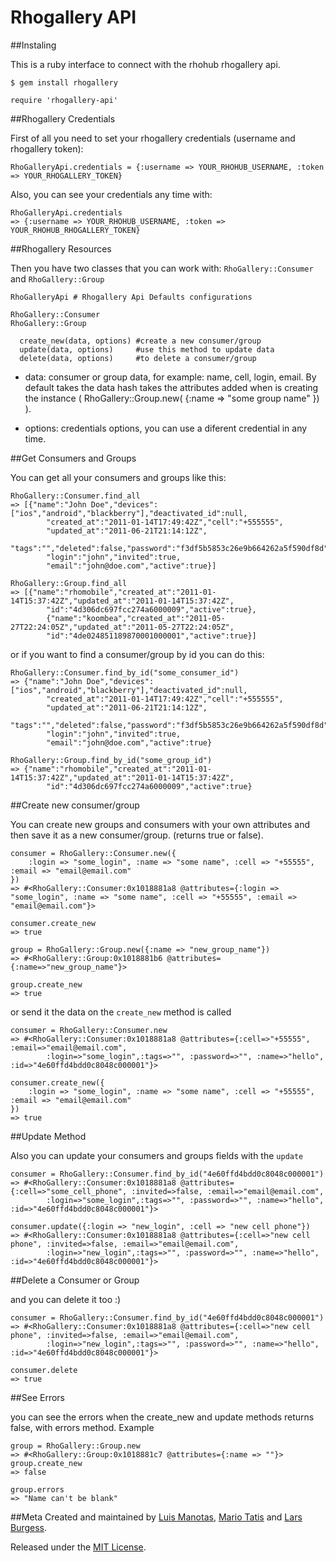 Rhogallery API
==================
##Instaling

This is a ruby interface to connect with the rhohub rhogallery api. 

	$ gem install rhogallery

	require 'rhogallery-api'

##Rhogallery Credentials

First of all you need to set your rhogallery credentials (username and rhogallery token):

	RhoGalleryApi.credentials = {:username => YOUR_RHOHUB_USERNAME, :token => YOUR_RHOGALLERY_TOKEN}

Also, you can see your credentials any time with:

	RhoGalleryApi.credentials
	=> {:username => YOUR_RHOHUB_USERNAME, :token => YOUR_RHOHUB_RHOGALLERY_TOKEN}

##Rhogallery Resources

Then you have two classes that you can work with: `RhoGallery::Consumer` and `RhoGallery::Group`

	RhoGalleryApi # Rhogallery Api Defaults configurations
	
	RhoGallery::Consumer 
	RhoGallery::Group
		
	  create_new(data, options) #create a new consumer/group
	  update(data, options)     #use this method to update data
	  delete(data, options)     #to delete a consumer/group

* data: consumer or group data, for example: name, cell, login, email. By default takes the data hash takes the attributes 
	added when is creating the instance ( RhoGallery::Group.new( {:name => "some group name" }) ).
		
* options: credentials options, you can use a diferent credential in any time. 

##Get Consumers and Groups

You can get all your consumers and groups like this:

	RhoGallery::Consumer.find_all
	=> [{"name":"John Doe","devices":["ios","android","blackberry"],"deactivated_id":null,
			"created_at":"2011-01-14T17:49:42Z","cell":"+555555",
			"updated_at":"2011-06-21T21:14:12Z",
			"tags":"","deleted":false,"password":"f3df5b5853c26e9b664262a5f590df8d",
			"login":"john","invited":true,
			"email":"john@doe.com","active":true}]
	
	RhoGallery::Group.find_all
	=> [{"name":"rhomobile","created_at":"2011-01-14T15:37:42Z","updated_at":"2011-01-14T15:37:42Z",
			"id":"4d306dc697fcc274a6000009","active":true},
			{"name":"koombea","created_at":"2011-05-27T22:24:05Z","updated_at":"2011-05-27T22:24:05Z",
			"id":"4de024851189870001000001","active":true}]

or if you want to find a consumer/group by id you can do this:

	RhoGallery::Consumer.find_by_id("some_consumer_id")
	=> {"name":"John Doe","devices":["ios","android","blackberry"],"deactivated_id":null,
			"created_at":"2011-01-14T17:49:42Z","cell":"+555555",
			"updated_at":"2011-06-21T21:14:12Z",
			"tags":"","deleted":false,"password":"f3df5b5853c26e9b664262a5f590df8d",
			"login":"john","invited":true,
			"email":"john@doe.com","active":true}

	RhoGallery::Group.find_by_id("some_group_id")
	=> {"name":"rhomobile","created_at":"2011-01-14T15:37:42Z","updated_at":"2011-01-14T15:37:42Z",
			"id":"4d306dc697fcc274a6000009","active":true}

##Create new consumer/group

You can create new groups and consumers with your own attributes and then save it as a new consumer/group. (returns true or false).

	consumer = RhoGallery::Consumer.new({
		:login => "some_login", :name => "some name", :cell => "+55555", :email => "email@email.com"
	})
	=> #<RhoGallery::Consumer:0x1018881a8 @attributes={:login => "some_login", :name => "some name", :cell => "+55555", :email => "email@email.com"}>
	
	consumer.create_new
	=> true
	
	group = RhoGallery::Group.new({:name => "new_group_name"})
	=> #<RhoGallery::Group:0x1018881b6 @attributes={:name=>"new_group_name"}>
	
	group.create_new
	=> true

or send it the data on the `create_new` method is called

	consumer = RhoGallery::Consumer.new
	=> #<RhoGallery::Consumer:0x1018881a8 @attributes={:cell=>"+55555", :email=>"email@email.com", 
			:login=>"some_login",:tags=>"", :password=>"", :name=>"hello", :id=>"4e60ffd4bdd0c8048c000001"}>
			
	consumer.create_new({
		:login => "some_login", :name => "some name", :cell => "+55555", :email => "email@email.com"
	})
	=> true

##Update Method

Also you can update your consumers and groups fields with the `update`

	consumer = RhoGallery::Consumer.find_by_id("4e60ffd4bdd0c8048c000001")
	=> #<RhoGallery::Consumer:0x1018881a8 @attributes={:cell=>"some_cell_phone", :invited=>false, :email=>"email@email.com", 
			:login=>"some_login",:tags=>"", :password=>"", :name=>"hello", :id=>"4e60ffd4bdd0c8048c000001"}>

	consumer.update({:login => "new_login", :cell => "new cell phone"})
	=> #<RhoGallery::Consumer:0x1018881a8 @attributes={:cell=>"new cell phone", :invited=>false, :email=>"email@email.com", 
			:login=>"new_login",:tags=>"", :password=>"", :name=>"hello", :id=>"4e60ffd4bdd0c8048c000001"}>

##Delete a Consumer or Group

and you can delete it too :)

	consumer = RhoGallery::Consumer.find_by_id("4e60ffd4bdd0c8048c000001")
	=> #<RhoGallery::Consumer:0x1018881a8 @attributes={:cell=>"new cell phone", :invited=>false, :email=>"email@email.com", 
			:login=>"new_login",:tags=>"", :password=>"", :name=>"hello", :id=>"4e60ffd4bdd0c8048c000001"}>

	consumer.delete
	=> true

##See Errors

you can see the errors when the create_new and update methods returns false, with errors method. Example

	group = RhoGallery::Group.new
	=> #<RhoGallery::Group:0x1018881c7 @attributes={:name => ""}>
	group.create_new
	=> false
	
	group.errors
	=> "Name can't be blank"

##Meta
Created and maintained by [Luis Manotas](https://github.com/lmanotas), [Mario Tatis](https://github.com/mariotatis) and [Lars Burgess](https://github.com/larsburgess).

Released under the [MIT License](http://www.opensource.org/licenses/mit-license.php).